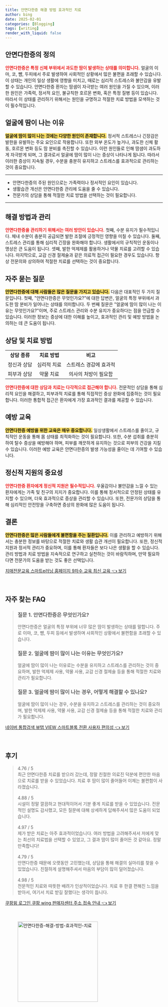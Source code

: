 ```yaml
---
title: 안면다한증 해결 방법 효과적인 치료
author: bing
date: 2025-02-01
categories: [Blogging]
tags: [writing]
render_with_liquid: false
---
```



<h2 id='안면다한증의 정의'>안면다한증의 정의</h2>

<p><b><span style="color: #ee2323;">안면다한증은 특정 신체 부위에서 과도한 땀이 발생하는 상태를 의미합니다.</span></b> 얼굴의 이마, 코, 뺨, 두피에서 주로 발생하여 사회적인 상황에서 많은 불편을 초래할 수 있습니다. 이 상태는 개인의 일상 생활에 영향을 미치고, 때로는 심리적 스트레스와 불안감을 유발할 수 있습니다. 안면다한증 환자는 땀샘이 자극받는 여러 원인을 가질 수 있으며, 이러한 원인은 가족력, 정서적 요인, 불규칙한 호르몬 변화, 혹은 특정 질병 등이 있습니다. 따라서 이 상태를 관리하기 위해서는 원인을 규명하고 적절한 치료 방법을 모색하는 것이 필수적입니다.</p>

<h2 id='얼굴에 땀이 나는 이유'>얼굴에 땀이 나는 이유</h2>

<p><b><span style="background-color: #ffe066;">얼굴에 땀이 많이 나는 것에는 다양한 원인이 존재합니다.</span></b> 정서적 스트레스나 긴장감은 발한을 유발하는 주요 요인으로 작용합니다. 또한 외부 온도가 높거나, 과도한 신체 활동, 호르몬 변화 등도 땀 분비를 촉진할 수 있습니다. 이런 원인들로 인해 땀샘이 과도하게 자극받게 되며, 그 결과로서 얼굴에 땀이 많이 나는 증상이 나타나게 됩니다. 따라서 이러한 증상이 지속될 경우, 수분을 충분히 유지하고 스트레스를 효과적으로 관리하는 것이 중요합니다.</p>

<hr />

<ul>
    <li>안면다한증의 주된 원인으로는 가족력이나 정서적인 요인이 있습니다.</li>
    <li>생활습관 개선은 안면다한증 관리에 도움을 줄 수 있습니다.</li>
    <li>전문가의 상담을 통해 적절한 치료 방법을 선택하는 것이 필요합니다.</li>
</ul>

<hr />

<h2 id='해결 방법과 관리'>해결 방법과 관리</h2>

<p><b><span style="color: #ee2323;">안면다한증을 관리하기 위해서는 여러 방안이 있습니다.</span></b> 첫째, 수분 유지가 필수적입니다. 체내 수분이 충분히 공급되면 발한 조절에 긍정적인 영향을 미칠 수 있습니다. 둘째, 스트레스 관리를 통해 심리적 긴장을 완화해야 합니다. 생활에서의 규칙적인 운동이나 명상은 큰 도움이 됩니다. 셋째, 발한 억제제를 활용하거나 약물 치료를 고려할 수 있습니다. 마지막으로, 교감 신경 절제술과 같은 의료적 접근이 필요한 경우도 있습니다. 항상 전문의와 상의하여 적절한 치료를 선택하는 것이 중요합니다.</p>

<h2 id='자주 묻는 질문'>자주 묻는 질문</h2>

<p><b><span style="background-color: #ffe066;">안면다한증에 대해 사람들은 많은 질문을 가지고 있습니다.</span></b> 다음은 대표적인 두 가지 질문입니다. 첫째, "안면다한증은 무엇인가요?"에 대한 답변은, 얼굴의 특정 부위에서 과도한 땀 분비가 일어나는 상태를 의미합니다. 두 번째 질문은 "얼굴에 땀이 많이 나는 이유는 무엇인가요?"이며, 주로 스트레스 관리와 수분 유지가 중요하다는 점을 언급할 수 있습니다. 이러한 정보는 증상에 대한 이해를 높이고, 효과적인 관리 및 예방 방법을 논의하는 데 큰 도움이 됩니다.</p>

<h2 id='상담 및 치료 방법'>상담 및 치료 방법</h2>

<table>
    <tr>
        <td style="text-align: center; height: 17px;"><b>상담 종류</b></td>
        <td style="text-align: center; height: 17px;"><b>치료 방법</b></td>
        <td style="text-align: center; height: 17px;"><b>비고</b></td>
    </tr>
    <tr>
        <td style="text-align: center; height: 17px;">정신과 상담</td>
        <td style="text-align: center; height: 17px;">심리적 치료</td>
        <td style="text-align: center; height: 17px;">스트레스 경감에 효과적</td>
    </tr>
    <tr>
        <td style="text-align: center; height: 17px;">피부과 상담</td>
        <td style="text-align: center; height: 17px;">약물 치료</td>
        <td style="text-align: center; height: 17px;">의사의 처방이 필요함</td>
    </tr>
</table>

<p><b><span style="color: #ee2323;">안면다한증에 대한 상담과 치료는 다각적으로 접근해야 합니다.</span></b> 전문적인 상담을 통해 심리적 요인을 해결하고, 피부과적 치료를 통해 직접적인 증상 완화에 집중하는 것이 필요합니다. 이러한 통합적 접근은 환자에게 가장 효과적인 결과를 제공할 수 있습니다.</p>

<h2 id='예방 교육'>예방 교육</h2>

<p><b><span style="background-color: #ffe066;">안면다한증 예방을 위한 교육은 매우 중요합니다.</span></b> 일상생활에서 스트레스를 줄이고, 규칙적인 운동을 통해 몸 상태를 최적화하는 것이 필요합니다. 또한, 수분 섭취를 충분히 하여 탈수 증상을 예방해야 하며, 피부를 깨끗하게 유지하는 것으로 피부의 건강을 지킬 수 있습니다. 이러한 예방 교육은 안면다한증의 발생 가능성을 줄이는 데 기여할 수 있습니다.</p>

<h2 id='정신적 지원의 중요성'>정신적 지원의 중요성</h2>

<p><b><span style="color: #ee2323;">안면다한증 환자에게 정신적 지원은 필수적입니다.</span></b> 우울감이나 불안감을 느낄 수 있는 환자에게는 가족 및 친구의 지지가 중요합니다. 이를 통해 정서적으로 안정된 상태를 유지할 수 있으며, 더욱 효과적으로 증상을 관리할 수 있습니다. 또한, 전문가의 상담을 통해 심리적인 안전망을 구축하면 증상의 완화에 많은 도움이 됩니다.</p>

<h2 id='결론'>결론</h2>

<p><b><span style="background-color: #ffe066;">안면다한증은 많은 사람들에게 불편함을 주는 질환입니다.</span></b> 이를 관리하고 예방하기 위해서는 충분한 정보를 바탕으로 적절한 치료와 생활 습관 개선이 필요합니다. 또한, 정신적 지원과 정서적 관리가 중요하며, 이를 통해 환자들은 보다 나은 생활을 할 수 있습니다. 관리 방법과 치료 방법을 지속적으로 연구하고 실천하는 것이 바람직하며, 만약 필요하다면 전문가의 도움을 받는 것도 좋은 선택입니다.</p>


<p><a class="click-button" title="치매전문교육 스마트e러닝 홈페이지 9차수 교육 최신 교육" href="https://afficreate.github.io/posts/%EC%B9%98%EB%A7%A4%EC%A0%84%EB%AC%B8%EA%B5%90%EC%9C%A1-%EC%8A%A4%EB%A7%88%ED%8A%B8e%EB%9F%AC%EB%8B%9D-%ED%99%88%ED%8E%98%EC%9D%B4%EC%A7%80-9%EC%B0%A8%EC%88%98-%EA%B5%90%EC%9C%A1-%EC%B5%9C%EC%8B%A0-%EA%B5%90%EC%9C%A1/" rel="dofollow">치매전문교육 스마트e러닝 홈페이지 9차수 교육 최신 교육 👈 보기</a></p><br>
<h2 id='자주_찾는_FAQ'>자주 찾는 FAQ</h2>
<div itemscope="" itemtype="https://schema.org/FAQPage"> 
<blockquote> 
<div itemscope="" itemprop="mainEntity" itemtype="https://schema.org/Question"> 
<h3 itemprop="name">질문 1. 안면다한증은 무엇인가요?</h3> 
<div itemscope="" itemprop="acceptedAnswer" itemtype="https://schema.org/Answer"> 
<span itemprop="text"> 
<p>안면다한증은 얼굴의 특정 부위에 너무 많은 땀이 발생하는 상태를 말합니다. 주로 이마, 코, 뺨, 두피 등에서 발생하며 사회적인 상황에서 불편함을 초래할 수 있습니다.</p> 
</span> 
</div> 
</div> 

<div itemscope="" itemprop="mainEntity" itemtype="https://schema.org/Question"> 
<h3 itemprop="name">질문 2. 얼굴에 땀이 많이 나는 이유는 무엇인가요?</h3> 
<div itemscope="" itemprop="acceptedAnswer" itemtype="https://schema.org/Answer"> 
<span itemprop="text"> 
<p>얼굴에 땀이 많이 나는 이유로는 수분을 유지하고 스트레스를 관리하는 것이 중요하며, 발한 억제제 사용, 약물 사용, 교감 신경 절제술 등을 통해 적절한 치료와 관리가 필요합니다.</p> 
</span> 
</div> 
</div> 

<div itemscope="" itemprop="mainEntity" itemtype="https://schema.org/Question"> 
<h3 itemprop="name">질문 3. 얼굴에 땀이 많이 나는 경우, 어떻게 해결할 수 있나요?</h3> 
<div itemscope="" itemprop="acceptedAnswer" itemtype="https://schema.org/Answer"> 
<span itemprop="text"> 
<p>얼굴에 땀이 많이 나는 경우, 수분을 유지하고 스트레스를 관리하는 것이 중요하며, 발한 억제제 사용, 약물 사용, 교감 신경 절제술 등을 통해 적절한 치료와 관리가 필요합니다.</p> 
</span> 
</div> 
</div> 
</blockquote> 
</div>
<p><a class="click-button" title="네이버 통합검색 뷰탭 VIEW 스마트블록 전환 사용자 편의성" href="https://afficreate.github.io/posts/%EB%84%A4%EC%9D%B4%EB%B2%84-%ED%86%B5%ED%95%A9%EA%B2%80%EC%83%89-%EB%B7%B0%ED%83%AD-VIEW-%EC%8A%A4%EB%A7%88%ED%8A%B8%EB%B8%94%EB%A1%9D-%EC%A0%84%ED%99%98-%EC%82%AC%EC%9A%A9%EC%9E%90-%ED%8E%B8%EC%9D%98%EC%84%B1/" rel="dofollow">네이버 통합검색 뷰탭 VIEW 스마트블록 전환 사용자 편의성 👈 보기</a></p><br>
<h2 id='후기'>후기</h2>
<div itemscope itemtype="https://schema.org/Product">
  <blockquote>
  <div itemprop="review" itemscope itemtype="https://schema.org/Review">
      <div itemprop="reviewRating" itemscope itemtype="https://schema.org/Rating"> <span itemprop="ratingValue">4.76</span> / <span itemprop="bestRating">5</span> </div>
      <span itemprop="reviewBody">최근 안면다한증 치료를 받으러 갔는데, 정말 친절한 의료진 덕분에 편안한 마음으로 치료를 받을 수 있었습니다. 치료 후 땀이 많이 줄어들어 이제는 불편함이 사라졌습니다.</span>
  </div>
  <br>
  <div itemprop="review" itemscope itemtype="https://schema.org/Review">
      <div itemprop="reviewRating" itemscope itemtype="https://schema.org/Rating"> <span itemprop="ratingValue">4.88</span> / <span itemprop="bestRating">5</span> </div>
      <span itemprop="reviewBody">시설이 정말 깔끔하고 현대적이어서 기분 좋게 치료를 받을 수 있었습니다. 전문적인 설명도 감사했고, 모든 질문에 대해 상세하게 답해주셔서 많은 도움이 되었습니다.</span>
  </div>
  <br>
  <div itemprop="review" itemscope itemtype="https://schema.org/Review">
      <div itemprop="reviewRating" itemscope itemtype="https://schema.org/Rating"> <span itemprop="ratingValue">4.97</span> / <span itemprop="bestRating">5</span> </div>
      <span itemprop="reviewBody">제가 받은 치료는 아주 효과적이었습니다. 여러 방법을 고려해주셔서 저에게 맞는 최선의 치료법을 선택할 수 있었고, 그 결과 땀이 많이 줄어든 것 같아요. 정말 만족합니다!</span>
  </div>
  <br>
  <div itemprop="review" itemscope itemtype="https://schema.org/Review">
      <div itemprop="reviewRating" itemscope itemtype="https://schema.org/Rating"> <span itemprop="ratingValue">4.79</span> / <span itemprop="bestRating">5</span> </div>
      <span itemprop="reviewBody">안면다한증 때문에 오랫동안 고민했는데, 상담을 통해 해결의 실마리를 찾을 수 있었습니다. 친절하게 설명해주셔서 마음의 부담이 많이 덜어졌습니다.</span>
  </div>
  <br>
  <div itemprop="review" itemscope itemtype="https://schema.org/Review">
      <div itemprop="reviewRating" itemscope itemtype="https://schema.org/Rating"> <span itemprop="ratingValue">4.98</span> / <span itemprop="bestRating">5</span> </div>
      <span itemprop="reviewBody">전문적인 치료와 따뜻한 배려가 인상적이었습니다. 치료 후 한결 편해진 느낌을 받아서, 여기서 치료 받길 잘했다는 생각이 듭니다.</span>
  </div>
  </blockquote>
</div>
<p><a class="click-button" title="쿠팡윙 로그인 쿠팡 wing 판매자센터 주소 접속 안내" href="https://afficreate.github.io/posts/%EC%BF%A0%ED%8C%A1%EC%9C%99-%EB%A1%9C%EA%B7%B8%EC%9D%B8-%EC%BF%A0%ED%8C%A1-wing-%ED%8C%90%EB%A7%A4%EC%9E%90%EC%84%BC%ED%84%B0-%EC%A3%BC%EC%86%8C-%EC%A0%91%EC%86%8D-%EC%95%88%EB%82%B4/" rel="dofollow">쿠팡윙 로그인 쿠팡 wing 판매자센터 주소 접속 안내 👈 보기</a></p><br>
<figure class="image"><img src="https://afficreate.github.io/assets/img/thumbnail/안면다한증-해결-방법-효과적인-치료.webp" alt="안면다한증-해결-방법-효과적인-치료" width="256" height="256"></figure>
